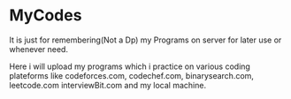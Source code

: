 # MyCodes
It is just for remembering(Not a Dp)  my Programs on server for later use or whenever need.


Here i will upload my programs which i practice on various coding plateforms like  codeforces.com, codechef.com, binarysearch.com, leetcode.com interviewBit.com and my local machine.



